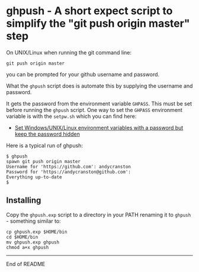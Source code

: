 # ghpush - A short expect script to simplify the "git push origin master" step

On UNIX/Linux when running the git command line:

```
git push origin master
```

you can be prompted for your github username and password.

What the `ghpush` script does is automate this by supplying the username
and password.

It gets the password from the environment variable `GHPASS`.  This must
be set before running the `ghpush` script.  One way to set the
`GHPASS` environment variable is with the `setpw.sh` which you can find here:

* [Set Windows/UNIX/Linux environment variables with a password but keep the password hidden](https://github.com/andycranston/setpw)

Here is a typical run of ghpush:

```
$ ghpush
spawn git push origin master
Username for 'https://github.com': andycranston
Password for 'https://andycranston@github.com':
Everything up-to-date
$
```

## Installing

Copy the `ghpush.exp` script to a directory in your PATH renaming
it to `ghpush` - something similar to:

```
cp ghpush.exp $HOME/bin
cd $HOME/bin
mv ghpush.exp ghpush
chmod a+x ghpush
```

---------------------------------------------
End of README
